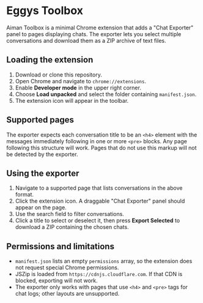 # Eggys Toolbox

Aiman Toolbox is a minimal Chrome extension that adds a "Chat Exporter" panel to pages displaying chats. The exporter lets you select multiple conversations and download them as a ZIP archive of text files.

## Loading the extension
1. Download or clone this repository.
2. Open Chrome and navigate to `chrome://extensions`.
3. Enable **Developer mode** in the upper right corner.
4. Choose **Load unpacked** and select the folder containing `manifest.json`.
5. The extension icon will appear in the toolbar.

## Supported pages
The exporter expects each conversation title to be an `<h4>` element with the messages immediately following in one or more `<pre>` blocks. Any page following this structure will work. Pages that do not use this markup will not be detected by the exporter.

## Using the exporter
1. Navigate to a supported page that lists conversations in the above format.
2. Click the extension icon. A draggable "Chat Exporter" panel should appear on the page.
3. Use the search field to filter conversations.
4. Click a title to select or deselect it, then press **Export Selected** to download a ZIP containing the chosen chats.

## Permissions and limitations
- `manifest.json` lists an empty `permissions` array, so the extension does not request special Chrome permissions.
- JSZip is loaded from `https://cdnjs.cloudflare.com`. If that CDN is blocked, exporting will not work.
- The exporter only works with pages that use `<h4>` and `<pre>` tags for chat logs; other layouts are unsupported.
